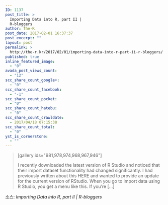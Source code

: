 ```yaml
---
ID: 1137
post_title: >
  Importing Data into R, part II |
  R-bloggers
author: The-R
post_date: 2017-02-01 16:37:37
post_excerpt: ""
layout: post
permalink: >
  http://the-r.kr/2017/02/01/importing-data-into-r-part-ii-r-bloggers/
published: true
inline_featured_image:
  - "0"
avada_post_views_count:
  - "12"
scc_share_count_google+:
  - "0"
scc_share_count_facebook:
  - "-1"
scc_share_count_pocket:
  - "0"
scc_share_count_hatebu:
  - "0"
scc_share_count_crawldate:
  - 2017/04/18 07:15:38
scc_share_count_total:
  - "0"
yst_is_cornerstone:
  - ""
---
```

<blockquote>[gallery ids="981,978,974,968,967,946"]

I recently downloaded the latest version of R Studio and noticed that their import dataset functionality had changed significantly. I had previously written about this HERE and wanted to provide an update for the current version of RStudio. When you go to import data using R Studio, you get a menu like this. If you’re […]</blockquote>

소스: <em>Importing Data into R, part II | R-bloggers</em>
